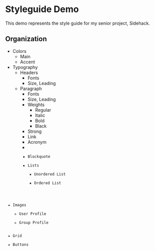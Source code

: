 # Styleguide Demo

This demo represents the style guide for my senior project, Sidehack.

## Organization

- Colors
    - Main
    - Accent
- Typography
    - Headers
        - Fonts
        - Size, Leading
    - Paragraph
        - Fonts
        - Size, Leading
        - Weights
            - Regular
            - Italic
            - Bold
            - Black
        - Strong
        - Link
        - Acronym
        - <code>
        - Blockquote
        - Lists
            - Unordered List
            - Ordered List
- Images
    - User Profile
    - Group Profile
- Grid
- Buttons